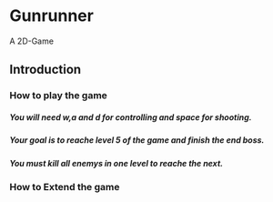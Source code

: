 # Gunrunner
A 2D-Game

## Introduction

### How to play the game

##### You will need w,a and d for controlling and space for shooting.
##### Your goal is to reache level 5 of the game and finish the end boss.
##### You must kill all enemys in one level to reache the next.


### How to Extend the game

